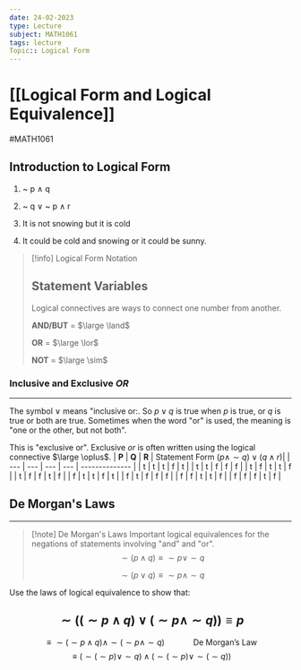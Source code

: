```yaml
---
date: 24-02-2023
type: Lecture
subject: MATH1061
tags: lecture
Topic:: Logical Form
---
```

# [[Logical Form and Logical Equivalence]]
#MATH1061

## Introduction to Logical Form

1. ~ p $\land$ q
2. ~ q $\lor$ ~ p $\land$ r

1. It is not snowing but it is cold
2. It could be cold and snowing or it could be sunny.

> [!info] Logical Form Notation
> 
> **Statement Variables**
> ---
> Logical connectives are ways to connect one number from another.
> 
> **AND/BUT** = $\large \land$
> 
>**OR** = $\large \lor$
>
>**NOT** = $\large \sim$
>

### Inclusive and Exclusive *OR*
---
The symbol $\lor$ means "inclusive or:. So $p \lor q$ is true  when $p$ is true, or $q$ is true or both are true. Sometimes when the word "or" is used, the meaning is "one or the other, but not both".

This is "exclusive or". Exclusive *or* is often written using the logical connective $\large \oplus$.
| **P**   | **Q**   | **R**   |      Statement Form $(p \land \sim q) \lor (q \land r)$|
| --- | --- | --- | --- | -------------- |
| t   | t   | t   | f    |        t        |
| t   | t   | f   | f    |        f        |
| t   | f   | t   | t    |        f        |
| t   | f   | f   | t    |        f        |
| f   | t   | t   | f    |        t        |
| f   | t   | f   | f    |        f        |
| f   | f   | t   | t    |        f        |
| f   | f   | f   | t    |        f        |

## De Morgan's Laws
--- 
> [!note] De Morgan's Laws
>  Important logical equivalences for the negations of statements involving "and" and "or".
>  $$\sim (p \land q ) \equiv \sim p \lor \sim q$$
>  
>  $$\sim (p \lor q ) \equiv \sim p \land \sim q$$

Use the laws of logical equivalence to show that:

$$\sim ((\sim p \land q )\lor (\sim p \land \sim q )) \equiv p$$
---
$$
\equiv \sim (\sim p \land q) \land \sim (\sim p \land \sim q)\ \ \ \ \ \ \ \ \ \ \ \ \ \text{De Morgan's Law}
$$
$$ \equiv (\sim ( \sim p)\lor \sim q) \land (\sim ( \sim p) \lor \sim (\sim q))$$


